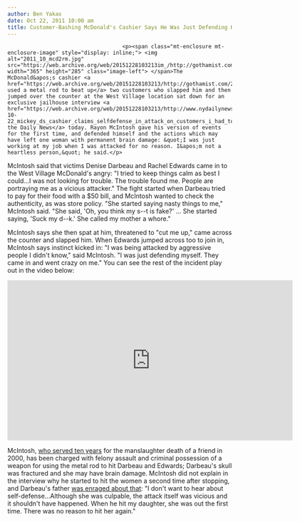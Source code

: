 ```yaml
---
author: Ben Yakas
date: Oct 22, 2011 10:00 am
title: Customer-Bashing McDonald's Cashier Says He Was Just Defending Himself: "I'm Not A Heartless Person"
---
```


	
										<p><span class="mt-enclosure mt-enclosure-image" style="display: inline;"> <img alt="2011_10_mcd2rm.jpg" src="https://web.archive.org/web/20151228103213im_/http://gothamist.com/attachments/byakas/2011_10_mcd2rm.jpg" width="365" height="285" class="image-left"> </span>The McDonald&apos;s cashier <a href="https://web.archive.org/web/20151228103213/http://gothamist.com/2011/10/14/video_mcdonalds_cashier_beats_custo.php">who used a metal rod to beat up</a> two customers who slapped him and then jumped over the counter at the West Village location sat down for an exclusive jailhouse interview <a href="https://web.archive.org/web/20151228103213/http://www.nydailynews.com/news/ny_crime/2011/10/22/2011-10-22_mickey_ds_cashier_claims_selfdefense_in_attack_on_customers_i_had_to_mcfight_bac.html">with the Daily News</a> today. Rayon McIntosh gave his version of events for the first time, and defended himself and the actions which may have left one woman with permanent brain damage: &quot;I was just working at my job when I was attacked for no reason. I&apos;m not a heartless person,&quot; he said.</p>

<p>McIntosh said that victims Denise Darbeau and Rachel Edwards came in to the West Village McDonald&apos;s angry: &quot;I tried to keep things calm as best I could...I was not looking for trouble. The trouble found me. People are portraying me as a vicious attacker.&quot; The fight started when Darbeau tried to pay for their food with a $50 bill, and McIntosh wanted to check the authenticity, as was store policy. &quot;She started saying nasty things to me,&quot; McIntosh said. &quot;She said, &apos;Oh, you think my s--t is fake?&apos; ... She started saying, &apos;Suck my d--k.&apos; She called my mother a whore.&quot;</p>

<p>McIntosh says she then spat at him, threatened to &quot;cut me up,&quot; came across the counter and slapped him. When Edwards jumped across too to join in, McIntosh says instinct kicked in: &quot;I was being attacked by aggressive people I didn&apos;t know,&quot; said McIntosh. &quot;I was just defending myself. They came in and went crazy on me.&quot; You can see the rest of the incident play out in the video below:</p>

<p><iframe width="640" height="360" src="https://web.archive.org/web/20151228103213if_/http://www.youtube.com/embed/25JtpI8jmuI" frameborder="0" allowfullscreen></iframe></p>

<p>McIntosh, <a href="https://web.archive.org/web/20151228103213/http://gothamist.com/2011/10/16/customer-bashing_mcdonalds_cashier.php">who served ten years</a> for the manslaughter death of a friend in 2000, has been charged with felony assault and criminal possession of a weapon for using the metal rod to hit Darbeau and Edwards;  Darbeau&apos;s skull was fractured and she may have brain damage. McIntosh did not explain in the interview why he started to hit the women a second time after stopping, and Darbeau&apos;s father <a href="https://web.archive.org/web/20151228103213/http://gothamist.com/2011/10/19/mcdonalds_beating_victim_allegedly.php">was enraged about that</a>: &quot;I don&apos;t want to hear about self-defense...Although she was culpable, the attack itself was vicious and it shouldn&apos;t have happened. When he hit my daughter, she was out the first time. There was no reason to hit her again.&quot;</p>					
										
									
				